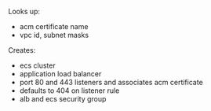 Looks up:
- acm certificate name
- vpc id, subnet masks

Creates:
- ecs cluster
- application load balancer
- port 80 and 443 listeners and associates acm certificate
- defaults to 404 on listener rule
- alb and ecs security group
